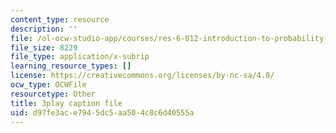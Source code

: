 ```yaml
---
content_type: resource
description: ''
file: /ol-ocw-studio-app/courses/res-6-012-introduction-to-probability-spring-2018/d97fe3ace7945dc5aa504c8c6d40555a_O-dyKz5dpeY.vtt
file_size: 8229
file_type: application/x-subrip
learning_resource_types: []
license: https://creativecommons.org/licenses/by-nc-sa/4.0/
ocw_type: OCWFile
resourcetype: Other
title: 3play caption file
uid: d97fe3ac-e794-5dc5-aa50-4c8c6d40555a
---
```


